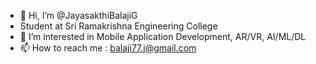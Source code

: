 - 👋 Hi, I’m @JayasakthiBalajiG
- Student at Sri Ramakrishna Engineering College
- 👀 I’m interested in Mobile Application Development, AR/VR, AI/ML/DL
- 📫 How to reach me : balaji77.j@gmail.com

<!---
JayasakthiBalajiG/JayasakthiBalajiG is a ✨ special ✨ repository because its `README.md` (this file) appears on your GitHub profile.
You can click the Preview link to take a look at your changes.
--->
